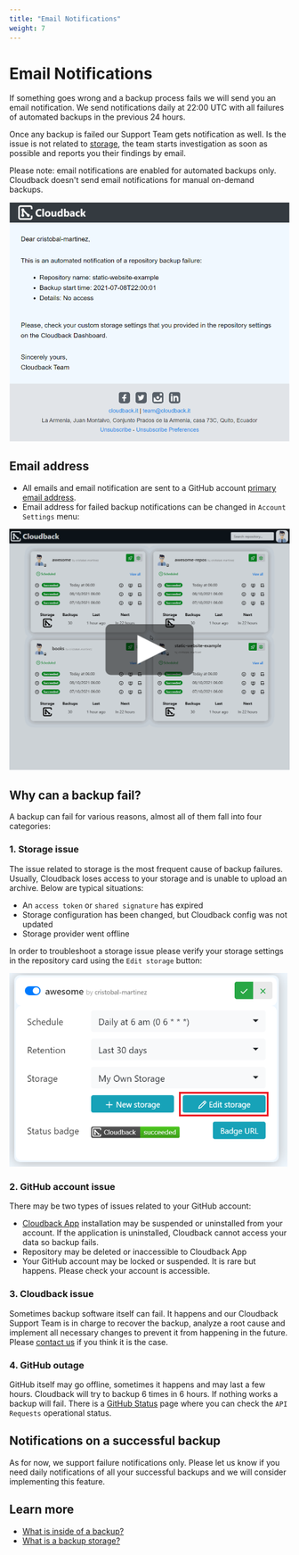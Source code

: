 ```yaml
---
title: "Email Notifications"
weight: 7
---
```


# Email Notifications

If something goes wrong and a backup process fails we will send you an email notification. We send notifications daily at 22:00 UTC with all failures of automated backups in the previous 24 hours. 

Once any backup is failed our Support Team gets notification as well. Is the issue is not related to [storage](/features/email-notifications/#1-storage-issue), the team starts investigation as soon as possible and reports you their findings by email.

Please note: email notifications are enabled for automated backups only. Cloudback doesn't send email notifications for manual on-demand backups.

<img src="/static/features/email-failure-notification.png" alt="Email notification"/>

## Email address 

* All emails and email notification are sent to a GitHub account [primary email address](https://docs.github.com/en/account-and-profile/setting-up-and-managing-your-github-user-account/managing-email-preferences/changing-your-primary-email-address). 
* Email address for failed backup notifications can be changed in `Account Settings` menu:

<p align="center">
  <img src="/static/features/email-override.png" data-alt="/static/features/email-override.gif"
       alt="Change Failed Backups Notifications Email" onclick="swapGif(this)" style="cursor: pointer;"/>
</p>

## Why can a backup fail?

A backup can fail for various reasons, almost all of them fall into four categories: 

### 1. Storage issue

The issue related to storage is the most frequent cause of backup failures. Usually, Cloudback loses access to your storage and is unable to upload an archive. Below are typical situations:
- An `access token` or `shared signature` has expired
- Storage configuration has been changed, but Cloudback config was not updated
- Storage provider went offline

In order to troubleshoot a storage issue please verify your storage settings in the repository card using the `Edit storage` button:

<img src="/static/features/edit-storage.png" alt="Edit storage" width=500/>

### 2. GitHub account issue

There may be two types of issues related to your GitHub account:
- [Cloudback App](github.com/apps/cloudback) installation may be suspended or uninstalled from your account. If the application is uninstalled, Cloudback cannot access your data so backup fails.
- Repository may be deleted or inaccessible to Cloudback App
- Your GitHub account may be locked or suspended. It is rare but happens. Please check your account is accessible.

### 3. Cloudback issue 

Sometimes backup software itself can fail. It happens and our Cloudback Support Team is in charge to recover the backup, analyze a root cause and implement all necessary changes to prevent it from happening in the future. Please [contact us](/contact-us) if you think it is the case.

### 4. GitHub outage

GitHub itself may go offline, sometimes it happens and may last a few hours. Cloudback will try to backup 6 times in 6 hours. If nothing works a backup will fail. There is a [GitHub Status](https://www.githubstatus.com/) page where you can check the `API Requests` operational status.


## Notifications on a successful backup

As for now, we support failure notifications only. Please let us know if you need daily notifications of all your successful backups and we will consider implementing this feature.

## Learn more

- [What is inside of a backup?](/features/metadata)
- [What is a backup storage?](/features/various-backup-storages)
